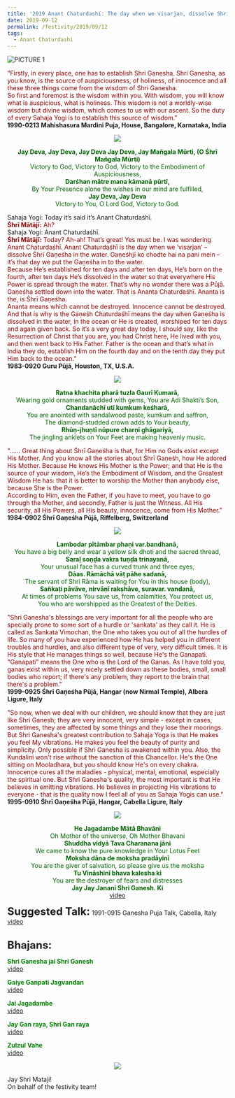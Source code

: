 ```yaml
---
title: '2019 Anant Chaturdashi: The day when we visarjan, dissolve Shri Ganesha in the water'
date: 2019-09-12
permalink: /festivity/2019/09/12
tags:
  - Anant Chaturdashi
---
```


![PICTURE 1](/images/image1.png)

<p>
<font color="DarkRed">"Firstly, in every place, one has to establish Shri Ganesha. Shri Ganesha, as you know, is the source of auspiciousness, of holiness, of innocence and all these three things come from the wisdom of Shri Ganesha.<br>
So first and foremost is the wisdom within you. With wisdom, you will know what is auspicious, what is holiness. This wisdom is not a worldly-wise wisdom but divine wisdom, which comes to us with our ascent. So the duty of every Sahaja Yogi is to establish this source of wisdom."</font><br>
<b>1990-0213 Mahishasura Mardini Puja, House, Bangalore, Karnataka, India</b>
</p>

<div style="text-align: center"><img src="/images/image46.png" /></div>

<p style="color:DarkGreen; text-align:center;">
<b>Jay Deva, Jay Deva, Jay Deva Jay Deva, Jay Mañgala Mūrti, (O Śhrī Mañgala Mūrti)</b><br>
Victory to God, Victory to God, Victory to the Embodiment of Auspiciousness,<br>
<b>Darśhan mātre mana kāmanā pūrtī,</b><br>
By Your Presence alone the wishes in our mind are fulfilled,<br>
<b>Jay Deva, Jay Deva</b><br>
Victory to You, O Lord God, Victory to God.<br>
</p>

<p>
Sahaja Yogi: Today it’s said it’s Anant Chaturdaśhī.<br>
<font color="DarkRed"><b>Śhrī Mātājī:</b> Ah?</font><br>
Sahaja Yogi: Anant Chaturdaśhī.<br>
<font color="DarkRed"><b>Śhrī Mātājī:</b> Today? Ah-ah! That’s great! Yes must be. I was wondering Anant Chaturdaśhī. Anant Chaturdaśhī is the day when we ‘visarjan’ – dissolve Śhrī Gaṇeśha in the water.
Gaṇeśhjī ko chodte hai na pani mein – it’s that day we put the Gaṇeśha in to the water.<br>
Because He’s established for ten days and after ten days, He’s born on the fourth, after ten days He’s dissolved in the water so that everywhere His Power is spread through the water.
That’s why no wonder there was a Pūjā.<br>
Gaṇeśha settled down into the water. That is Ananta Chaturdaśhī. Ananta is the, is Śhrī Gaṇeśha.<br>
Ananta means which cannot be destroyed. Innocence cannot be destroyed. And that is why is the Gaṇeśh Chaturdaśhī means the day when Gaṇeśha is dissolved in the water, in the ocean or He is created, worshiped for ten days and again given back. So it’s a very great day today, I should say, like the Resurrection of Christ that you are, you had Christ here, He lived with you, and then went back to His Father. Father is the ocean and that’s what in India they do, establish Him on the fourth day and on the tenth day they put Him back to the ocean."</font><br>
<b>1983-0920 Guru Pūjā, Houston, TX, U.S.A.</b>
</p>

<div style="text-align: center"><img src="/images/image47.png" /></div>

<p style="color:DarkGreen; text-align:center;">
<b>Ratna khachita pharā tuzla Gaurī Kumarā,</b><br>
Wearing gold ornaments studded with gems, You are Adi Shakti’s Son,<br>
<b>Chandanāchī utī kumkum keśharā,</b><br>
You are anointed with sandalwood paste, kumkum and saffron,<br>
The diamond-studded crown adds to Your beauty,<br>
<b>Rhūṇ-jhuṇtī nūpure charṇī ghāgariyā,</b><br>
The jingling anklets on Your Feet are making heavenly music.<br>
</p>

<p>
<font color="DarkRed">"...... Great thing about Śhrī Gaṇeśha is that, for Him no Gods exist except His Mother. And you know all the stories about Śhrī Gaṇeśh, how He adored His Mother. Because He knows His Mother is the Power; and that He is the source of your wisdom, He’s the Embodiment of Wisdom, and the Greatest Wisdom He has: that it is better to worship the Mother than anybody else, because She is the Power.<br>
According to Him, even the Father, if you have to meet, you have to go through the Mother, and secondly, Father is just the Witness. All His security, all His Powers, all His beauty, innocence, come from His Mother."</font><br>
<b>1984-0902 Śhrī Gaṇeśha Pūjā,  Riffelberg, Switzerland</b>
</p>

<div style="text-align: center"><img src="/images/image48.png" /></div>

<p style="color:DarkGreen; text-align:center;">
<b>Lambodar pītāmbar phaṇi var.bandhanā,</b><br>
You have a big belly and wear a yellow silk dhoti and the sacred thread,<br>
<b>Saraḷ soṇḍa vakra tuṇḍa trinayanā,</b><br>
Your unusual face has a curved trunk and three eyes,<br>
<b>Dāas. Rāmāchā vāṭ pāhe sadanā,</b><br>
The servant of Shri Rāma is waiting for You in this house (body),<br>
<b>Sañkaṭi pāvāve, nirvāṇī rakṣhāve, suravar. vandanā,</b><br>
At times of problems You save us, from calamities, You protect us,<br> 
You who are worshipped as the Greatest of the Deities.<br>
</p>

<p>
<font color="DarkRed">"Shri Ganesha's blessings are very important for all the people who are specially prone to some sort of a hurdle or 'sankata' as they call it. He is called as Sankata Vimochan, the One who takes you out of all the hurdles of life. So many of you have experienced how He has helped you in different troubles and hurdles, and also different type of very, very difficult times. It is His style that He manages things so well, because He's the Ganapati. "Ganapati" means the One who is the Lord of the Ganas. As I have told you, ganas exist within us, very nicely settled down as these bodies, small, small bodies who report; if there's any problem, they report to the brain that there's a problem."</font><br>
<b>1999-0925 Śhrī Gaṇeśha Pūjā, Hangar (now Nirmal Temple), Albera Ligure, Italy</b>
</p>

<p>
<font color="DarkRed">"So now, when we deal with our children, we should know that they are just like Shri Ganesh; they are very innocent, very simple - except in cases, sometimes, they are affected by some things and they lose their moorings. But Shri Ganesha's greatest contribution to Sahaja Yoga is that He makes you feel My vibrations. He makes you feel the beauty of purity and simplicity. Only possible if Shri Ganesha is awakened within you. Also, the Kundalini won't rise without the sanction of this Chancellor. He's the One sitting on Mooladhara, but you should know He's on every chakra. Innocence cures all the maladies - physical, mental, emotional, especially the spiritual one. But Shri Ganesha's quality, the most important is that He believes in emitting vibrations. He believes in projecting His vibrations to everyone - that is the quality now I feel all of you as Sahaja Yogis can use."</font><br>
<b>1995-0910 Śhrī Gaṇeśha Pūjā, Hangar, Cabella Ligure, Italy</b>
</p>

<div style="text-align: center"><img src="/images/image49.png" /></div>

<p style="color:DarkGreen; text-align:center;">
<b>He Jagadambe Mātā Bhavāni</b><br>
Oh Mother of the universe, Oh Mother Bhavani<br>
<b>Shuddha vidyā Tava Charanana jāni</b><br>
We came to know the pure knowledge in Your Lotus Feet<br>
<b>Moksha dāna de moksha pradāyinī</b><br>
You are the giver of salvation, so please give us the moksha<br>
<b>Tu Vināshinī bhava kalesha ki</b><br>
You are the destroyer of fears and distresses<br> 
<b>Jay Jay Janani Shri Ganesh. Ki</b><br>
<a href="https://www.youtube.com/watch?v=rao2-KuHLJE"> video</a><br>
</p>

<font size="+2"><b>Suggested Talk:</b></font> 1991-0915 Ganesha Puja Talk, Cabella, Italy<br><a href="https://www.youtube.com/watch?time_continue=1&v=1qfV6iYtsqI"> video</a><br>

<br>
<font size="+2"><b>Bhajans:</b></font>

<p>
<font color="green"><b>Shri Ganesha jai Shri Ganesh</b></font><br>
<a href="https://www.youtube.com/watch?v=GCgN6qnmNiA">video</a><br>
</p>

<p>
<font color="green"><b>Gaiye Ganpati Jagvandan</b></font><br>
<a href="https://www.youtube.com/watch?v=ilY4PAguS6A"> video</a><br>
</p>

<p>
<font color="green"><b>Jai Jagadambe</b></font><br>
<a href="https://www.youtube.com/watch?v=IeW7bkCqxSk">video</a></p>
</p>

<p>
<font color="green"><b>Jay Gan raya, Shri Gan raya</b></font><br>
<a href="https://www.youtube.com/watch?v=0dit4be9pK0">video</a>
</p>
 
<p>
<font color="green"><b>Zulzul Vahe</b></font><br>
<a href="https://www.youtube.com/watch?v=TbbNsFKL07c">video</a> 
</p>

<div style="text-align: center"><img src="/images/image50.png" /></div>

Jay Shri Mataji!<br>
On behalf of the festivity team!